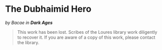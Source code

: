 # The Dubhaimid Hero

_by Bacae in_ ___Dark Ages___

>This work has been lost.  Scribes of the Loures library work diligently to recover it.  If you are aware of a copy of this work, please contact the library.
